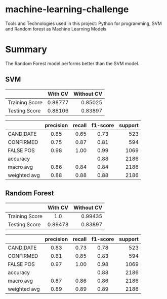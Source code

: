 # machine-learning-challenge

Tools and Technologies used in this project: Python for programming, SVM and Random forest as Machine Learning Models 
 
# Summary

The Random Forest model performs better than the SVM model.

## SVM

|              |   With CV      | Without CV    |
| :---         |     :---:      |          ---: |
| Training Score |  0.88777       |0.85025 | 
| Testing Score  | 0.88106    |0.83897      |


|              | precision | recall | f1-score | support |
| :---         |     :---:      |          ---: |     :---:      |          ---: |
| CANDIDATE   | 0.85      | 0.65    | 0.73     | 523    |
| CONFIRMED   | 0.75       | 0.87       | 0.81       | 594      |
| FALSE POS   | 0.98     | 1.00    | 0.99     | 1069    |
| accuracy    |      |     | 0.88     | 2186|
| macro avg   | 0.86           | 0.84    | 0.84     | 2186    |
| weighted avg| 0.88       | 0.88      | 0.88       | 2186      |
 

## Random Forest

|              |   With CV      | Without CV    |
| :---         |     :---:      |          ---: |
| Training Score |  1.0    | 0.99435   | 
| Testing Score  |   0.89478  | 0.83897    | 


|              | precision | recall | f1-score | support |
| :---         |     :---:      |          ---: |     :---:      |          ---: |
| CANDIDATE   |  0.83   |   0.73  |    0.78   |    523|
| CONFIRMED   | 0.81   |   0.85   |   0.83   |    594     |
| FALSE POS   | 0.97   |   1.00   |   0.98   |   1069   |
| accuracy    |      |     | 0.88     | 2186|
| macro avg   | 0.87   |   0.86   |   0.86  |    2186    |
| weighted avg| 0.89   |   0.89    |  0.89   |   2186      |


